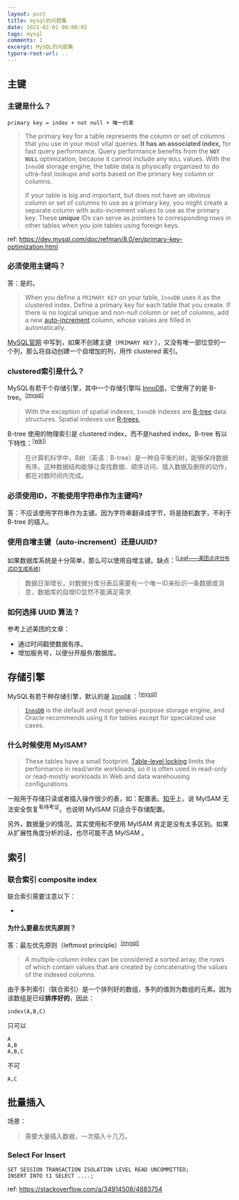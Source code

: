 ```yaml
---
layout: post
title: mysql的问题集
date: 2021-02-01 00:00:02
tags: mysql
comments: 1
excerpt: MySQL的问题集
typora-root-url: ..
---
```


## 主键

### 主键是什么？

```
primary key = index + not null + 唯一约束
```

> The primary key for a table represents the column or set of columns that you use in your most vital queries. **It has an associated index,** for fast query performance. Query performance benefits from the **`NOT NULL`** optimization, because it cannot include any `NULL` values. With the `InnoDB` storage engine, the table data is physically organized to do ultra-fast lookups and sorts based on the primary key column or columns.
>
> If your table is big and important, but does not have an obvious column or set of columns to use as a primary key, you might create a separate column with auto-increment values to use as the primary key. These **unique** IDs can serve as pointers to corresponding rows in other tables when you join tables using foreign keys.

ref: https://dev.mysql.com/doc/refman/8.0/en/primary-key-optimization.html

### 必须使用主键吗？

答：是的。

> When you define a `PRIMARY KEY` on your table, `InnoDB` uses it as the clustered index. Define a primary key for each table that you create. If there is no logical unique and non-null column or set of columns, add a new [auto-increment](https://dev.mysql.com/doc/refman/8.0/en/glossary.html#glos_auto_increment) column, whose values are filled in automatically.

[MySQL官网](https://dev.mysql.com/doc/refman/8.0/en/innodb-index-types.html) 中写到，如果不创建主键（`PRIMARY KEY` ），又没有唯一部位空的一个列，那么将自动创建一个自增加的列，用作 clustered 索引。

### clustered索引是什么？

MySQL有若干个存储引擎，其中一个存储引擎叫 [InnoDB](https://dev.mysql.com/doc/refman/8.0/en/glossary.html#glos_innodb)，它使用了的是 B-tree。<sup>[[mysql]](https://dev.mysql.com/doc/refman/8.0/en/innodb-physical-structure.html)</sup>

> With the exception of spatial indexes, `InnoDB` indexes are [B-tree](https://dev.mysql.com/doc/refman/8.0/en/glossary.html#glos_b_tree) data structures. Spatial indexes use [R-trees](https://dev.mysql.com/doc/refman/8.0/en/glossary.html#glos_r_tree),

B-tree 使用的物理索引是 clustered index，而不是hashed index。B-tree 有以下特性：<sup>[[wik]i](https://zh.wikipedia.org/wiki/B%E6%A0%91)</sup>

> 在计算机科学中，B树（英语：B-tree）是一种自平衡的树，能够保持数据有序。这种数据结构能够让查找数据、顺序访问、插入数据及删除的动作，都在对数时间内完成。

### 必须使用ID，不能使用字符串作为主键吗?

答：不应该使用字符串作为主键。因为字符串翻译成字节，将是随机数字，不利于 B-tree 的插入。

### 使用自增主键（auto-increment）还是UUID?

如果数据库系统是十分简单，那么可以使用自增主键。缺点：<sup>[[Leaf——美团点评分布式ID生成系统]](https://tech.meituan.com/2017/04/21/mt-leaf.html)</sup>

> 数据日渐增长，对数据分库分表后需要有一个唯一ID来标识一条数据或消息，数据库的自增ID显然不能满足需求

### 如何选择 UUID 算法？

参考上述美团的文章：

- 通过时间戳使数据有序。
- 增加服务号，以便分开服务/数据库。

## 存储引擎

MySQL有若干种存储引擎，默认的是 [`InnoDB`](https://dev.mysql.com/doc/refman/8.0/en/innodb-storage-engine.html) ：<sup>[[mysql]](https://dev.mysql.com/doc/refman/8.0/en/storage-engines.html)</sup>

>  [`InnoDB`](https://dev.mysql.com/doc/refman/8.0/en/innodb-storage-engine.html) is the default and most general-purpose storage engine, and Oracle recommends using it for tables except for specialized use cases.

### 什么时候使用 MyISAM?

> These tables have a small footprint. [Table-level locking](https://dev.mysql.com/doc/refman/8.0/en/glossary.html#glos_table_lock) limits the performance in read/write workloads, so it is often used in read-only or read-mostly workloads in Web and data warehousing configurations.

一般用于存储只读或者插入操作很少的表，如：配置表。[知乎](https://www.zhihu.com/question/20596402)上，说 MyISAM 无法安全恢复<sup>有待考证</sup>。也说明 MyISAM 只适合于存储配置。

另外，数据量少的情况。其实使用和不使用 MyISAM 肯定是没有太多区别。如果从扩展性角度分析的话，也尽可能不选 MyISAM 。

## 索引

### 联合索引 composite index

联合索引需要注意以下：

- 

#### 为什么要最左优先原则？

答：最左优先原则（leftmost principle）<sup>[[mysql]](https://dev.mysql.com/doc/refman/8.0/en/multiple-column-indexes.html)</sup>

> A multiple-column index can be considered a sorted array, the rows of which contain values that are created by concatenating the values of the indexed columns.

由于多列索引（联合索引）是一个排列好的数组，多列的值则为数组的元素。因为该数组是已经**排序好的**，因此：

```
index(A,B,C)
```

只可以

```
A
A,B
A,B,C
```

不可

```
A,C
```

## 批量插入

场景：

> 需要大量插入数据，一次插入十几万。

### Select For Insert 

```mysql
SET SESSION TRANSACTION ISOLATION LEVEL READ UNCOMMITTED;
INSERT INTO t1 SELECT ....;
```

ref: https://stackoverflow.com/a/34914508/4883754

<!--事务等级设置为：[READ UNCOMMITTED](https://www.liaoxuefeng.com/wiki/1177760294764384/1219071817284064)，可能出现脏读。-->